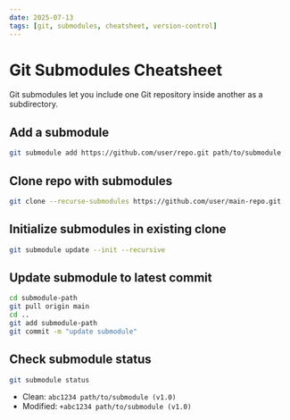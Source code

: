 ```yaml
---
date: 2025-07-13
tags: [git, submodules, cheatsheet, version-control]
---
```


# Git Submodules Cheatsheet

Git submodules let you include one Git repository inside another as a subdirectory.

## Add a submodule
```sh
git submodule add https://github.com/user/repo.git path/to/submodule
```

## Clone repo with submodules
```sh
git clone --recurse-submodules https://github.com/user/main-repo.git
```

## Initialize submodules in existing clone
```sh
git submodule update --init --recursive
```

## Update submodule to latest commit
```sh
cd submodule-path
git pull origin main
cd ..
git add submodule-path
git commit -m "update submodule"
```

## Check submodule status
```sh
git submodule status
```
- Clean: `abc1234 path/to/submodule (v1.0)`
- Modified: `+abc1234 path/to/submodule (v1.0)`
